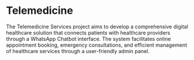 # Telemedicine
The Telemedicine Services project aims to develop a comprehensive digital healthcare solution that connects patients with healthcare providers through a WhatsApp Chatbot interface. The system facilitates online appointment booking, emergency consultations, and efficient management of healthcare services through a user-friendly admin panel.
